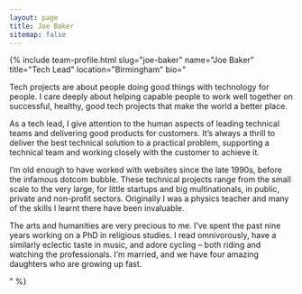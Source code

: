 ```yaml
---
layout: page
title: Joe Baker
sitemap: false
---
```


{% include team-profile.html slug="joe-baker" name="Joe Baker" title="Tech Lead" location="Birmingham" bio="<p>Tech projects are about people doing good things with technology for people. I care deeply about helping capable people to work well together on successful, healthy, good tech projects that make the world a better place.</p>

<p>As a tech lead, I give attention to the human aspects of leading technical teams and delivering good products for customers. It’s always a thrill to deliver the best technical solution to a practical problem, supporting a technical team and working closely with the customer to achieve it.</p>

<p>I’m old enough to have worked with websites since the late 1990s, before the infamous dotcom bubble. These technical projects range from the small scale to the very large, for little startups and big multinationals, in public, private and non-profit sectors. Originally I was a physics teacher and many of the skills I learnt there have been invaluable.</p>

<p>The arts and humanities are very precious to me. I’ve spent the past nine years working on a PhD in religious studies. I read omnivorously, have a similarly eclectic taste in music, and adore cycling – both riding and watching the professionals. I’m married, and we have four amazing daughters who are growing up fast.</p>" %}
